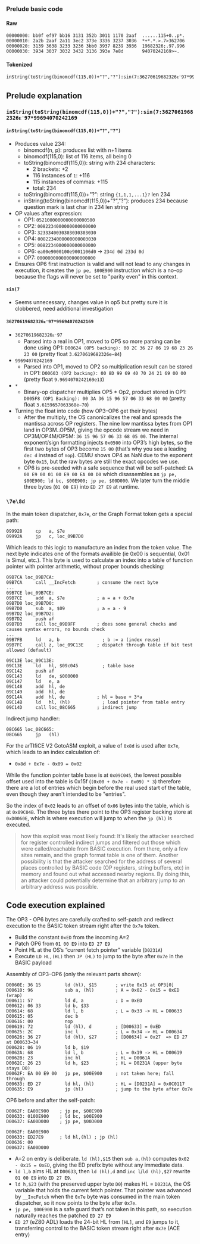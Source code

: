### Prelude basic code

#### Raw

```
00000000: bb0f ef97 bb16 3131 352b 3011 1170 2aaf  ......115+0..p*.
00000010: 2a2b 2aaf 2a11 3ec2 373e 3336 3237 3036  *+*.*.>.7>362706
00000020: 3139 3638 3233 3236 3bb0 3937 8239 3936  19682326;.97.996
00000030: 3934 3037 3032 3432 3136 393e 7e8d       94070242169>~.
```

#### Tokenized

```
inString(toString(binomcdf(115,0))+"?","?"):sin(7:36270619682326ᴇ⁻97*99694070242169:\7e\8d
```

## Prelude explanation

### `inString(toString(binomcdf(115,0))+"?","?"):sin(7:36270619682326ᴇ⁻97*99694070242169`

#### `inString(toString(binomcdf(115,0))+"?","?")`
- Produces value 234:
  - binomcdf(n, p): produces list with n+1 items
  - binomcdf(115,0): list of 116 items, all being 0
  - toString(binomcdf(115,0)): string with 234 characters:
    - 2 brackets: +2
    - 116 instances of `1`: +116
    - 115 instances of commas: +115
    - total: 234
  - toString(binomcdf(115,0))+"?": string `{1,1,1,...1}?` len 234
  - inString(toString(binomcdf(115,0))+"?","?"): produces 234 because question mark is last char in 234 len string
- OP values after expression:
  - OP1: `0521000000000000000500`
  - OP2: `0082234000000000000000`
  - OP3: `3233340030303030303030`
  - OP4: `0082234000000000003030`
  - OP5: `0082234000000000000000`
  - OP6: `ea00e9000100e9001106d0` -> `234d 0d 233d 0d`
  - OP7: `0000000000000000000000`
- Ensures OP6 first instruction is valid and will not lead to any changes in execution, it creates the `jp pe, $00E900` instruction which is a no-op because the flags will never be set to "parity even" in this context.

#### `sin(7`
- Seems unnecessary, changes value in op5 but pretty sure it is clobbered, need additional investigation

#### `36270619682326ᴇ⁻97*99694070242169`
- `36270619682326ᴇ⁻97`
  - Parsed into a real in OP1, moved to OP5 so more parsing can be done using OP1: `D00624 (OP5 backing): 00 2C 36 27 06 19 68 23 26 23 00` (pretty float `3.6270619682326e−84`)
- `99694070242169`
  - Parsed into OP1, moved to OP2 so multiplication result can be stored in OP1: `D00603 (OP2 backing): 00 8D 99 69 40 70 24 21 69 00 00` (pretty float `9.9694070242169e13`)
- `*`
  - Binary-op dispatcher multiplies OP5 * Op2, product stored in OP1: `D005F8 (OP1 Backing): 00 3A 36 15 96 57 06 33 68 00 00` (pretty float `3.6159657063368e−70`)
- Turning the float into code (how OP3–OP6 get their bytes)
  - After the multiply, the OS canonicalizes the real and spreads the mantissa across OP registers. The nine low mantissa bytes from OP1 land in OP3M..OP5M, giving the opcode stream we need in OP3M/OP4M/OP5M: `36 15 96 57 06 33 68 05 00`. The internal exponent/sign formatting injects `0x0500` into OP3’s high bytes, so the first two bytes of OP3 become `15 00` (that’s why you see a leading `dec d` instead of `nop`). CEMU shows OP4 as NaN due to the exponent byte `0x15`, but the raw bytes are still the exact opcodes we use.
  - OP6 is pre-seeded with a safe sequence that will be self-patched: `EA 00 E9 00 01 00 E9 00 EA 00 D0` which disassembles as `jp pe, $00E900; ld bc, $00E900; jp pe, $00D000`. We later turn the middle three bytes (`01 00 E9`) into `ED 27 E9` at runtime.

### `\7e\8d`

In the main token dispatcher, `0x7e`, or the Graph Format token gets a special path:

```
099928     cp	a, $7e
09992A     jp	c, loc_09B7D0
```

Which leads to this logic to manufacture an index from the token value. The next byte indicates one of the formats availible (ie 0x00 is sequential, 0x01 is Simul, etc.). This byte is used to calculate an index into a table of function pointer with pointer arithmetic, without proper bounds checking:

```
09B7CA loc_09B7CA:
09B7CA     call	__IncFetch        ; consume the next byte
...
09B7CE loc_09B7CE:
09B7CE     add	a, $7e            ; a = a + 0x7e
09B7D0 loc_09B7D0:
09B7D0     sub	a, $09            ; a = a - 9
09B7D2 loc_09B7D2:
09B7D2     push	af
09B7D3     call	loc_09B9FF        ; does some general checks and causes syntax errors, no bounds check
...
09B7FB     ld	a, b                ; b := a (index reuse)
09B7FC     call	z, loc_09C13E     ; dispatch through table if bit test allowed (default)
```

```
09C13E loc_09C13E:
09C13E     ld	hl, $09c045         ; table base
09C142     push	af
09C143     ld	de, $000000
09C147     ld	e, a
09C148     add	hl, de
09C149     add	hl, de
09C14A     add	hl, de            ; hl = base + 3*a
09C14B     ld	hl, (hl)            ; load pointer from table entry
09C14D     call	loc_08C665        ; indirect jump
```

Indirect jump handler:

```
08C665 loc_08C665:
08C665     jp	(hl)
```

For the arTIfiCE V2 GotoASM exploit, a value of `0x8d` is used after `0x7e`, which leads to an index calculation of:
- `0x8d + 0x7e - 0x09 = 0x02`

While the function pointer table base is at `0x09C045`, the lowest possible offset used into the table is 0x15f (`(0x00 + 0x7e - 0x09) * 3`) therefore there are a lot of entries which begin before the real used start of the table, even though they aren't intended to be "entries".

So the index of `0x02` leads to an offset of `0x06` bytes into the table, which is at `0x09C04B`. The three bytes there point to the OP3 register backing store at `0xD0060E`, which is where execution will jump to when the `jp (hl)` is executed.

> how this exploit was most likely found:
> It's likely the attacker searched for register controlled indirect jumps and filtered out those which were called/reachable from BASIC execution.
> from there, only a few sites remain, and the graph format table is one of them.
> Another possibility is that the attacker searched for the address of several places controlled by BASIC code (OP registers, string buffers, etc) in memory and found out what accessed nearby regions. By doing this, an attacker could potentially determine that an arbitrary jump to an arbitrary address was possible.

## Code execution explained

The OP3 - OP6 bytes are carefully crafted to self-patch and redirect execution to the BASIC token stream right after the `0x7e` token.
- Build the constant `0xED` from the incoming A=2
- Patch OP6 from `01 00 E9` into `ED 27 E9`
- Point HL at the OS’s “current fetch pointer” variable (`D0231A`)
- Execute `LD HL,(HL)` then `JP (HL)` to jump to the byte after `0x7e` in the BASIC payload

Assembly of OP3–OP6 (only the relevant parts shown):
```
D0060E: 36 15         ld (hl), $15       ; write 0x15 at OP3[0]
D00610: 96            sub a, (hl)        ; A = 0x02 - 0x15 = 0xED (wrap)
D00611: 57            ld d, a            ; D = 0xED
D00612: 06 33         ld b, $33
D00614: 68            ld l, b            ; L = 0x33 -> HL = D00633
D00615: 05            dec b
D00616: 00            nop
D00619: 72            ld (hl), d         ; [D00633] = 0xED
D00625: 2C            inc l              ; L = 0x34 -> HL = D00634
D00626: 36 27         ld (hl), $27       ; [D00634] = 0x27  => ED 27 at D00633–34
D00628: 06 19         ld b, $19
D0062A: 68            ld l, b            ; L = 0x19 -> HL = D00619
D0062B: 23            inc hl             ; HL = D0061A
D0062C: 26 23         ld h, $23          ; HL = D0231A (upper byte stays D0)
D0062F: EA 00 E9 00   jp pe, $00E900     ; not taken here; fall through
D00633: ED 27         ld hl, (hl)        ; HL = [D0231A] = 0x0C0117
D00635: E9            jp (hl)            ; jump to the byte after 0x7e
```

OP6 before and after the self-patch:

```
D0062F: EA00E900    ; jp pe, $00E900
D00633: 0100E900    ; ld bc, $00E900
D00637: EA00D000    ; jp pe, $00D000
```

```
D0062F: EA00E900
D00633: ED27E9      ; ld hl,(hl) ; jp (hl)
D00636: 00
D00637: EA00D000
```

- A=2 on entry is deliberate. `ld (hl),$15` then `sub a,(hl)` computes `0x02 - 0x15 = 0xED`, giving the ED prefix byte without any immediate data.
- `ld l,b` aims HL at `D00633`, then `ld (hl),d` and `inc l`/`ld (hl),$27` rewrite `01 00 E9` into `ED 27 E9`.
- `ld h,$23` (with the preserved upper byte `D0`) makes HL = `D0231A`, the OS variable that holds the current fetch pointer. That pointer was advanced by `__IncFetch` when the `0x7e` byte was consumed in the main token dispatcher, so it now points to the byte after `0x7e`.
- `jp pe, $00E900` is a safe guard that’s not taken in this path, so execution naturally reaches the patched `ED 27 E9`
- `ED 27` (eZ80 ADL) loads the 24-bit HL from `[HL]`, and `E9` jumps to it, transferring control to the BASIC token stream right after `0x7e` (ACE entry)

